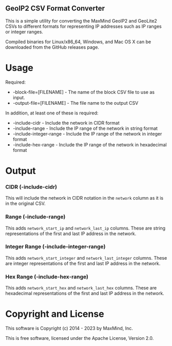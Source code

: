 GeoIP2 CSV Format Converter
---------------------------

This is a simple utility for converting the MaxMind GeoIP2 and GeoLite2 CSVs
to different formats for representing IP addresses such as IP ranges or
integer ranges.

Compiled binaries for Linux/x86_64, Windows, and Mac OS X can be downloaded
from the GitHub releases page.

Usage
=====


Required:

* -block-file=[FILENAME] - The name of the block CSV file to use as input.
* -output-file=[FILENAME] - The file name to the output CSV

In addition, at least one of these is required:

* -include-cidr - Include the network in CIDR format
* -include-range - Include the IP range of the network in string format
* -include-integer-range - Include the IP range of the network in integer format
* -include-hex-range - Include the IP range of the network in hexadecimal format

Output
======

### CIDR (-include-cidr)

This will include the network in CIDR notation in the `network` column as it
is in the original CSV.

### Range (-include-range)

This adds `network_start_ip` and `network_last_ip` columns. These
are string representations of the first and last IP address in the network.

### Integer Range (-include-integer-range)

This adds `network_start_integer` and `network_last_integer` columns. These
are integer representations of the first and last IP address in the network.

### Hex Range (-include-hex-range)

This adds `network_start_hex` and `network_last_hex` columns. These
are hexadecimal representations of the first and last IP address in the network.

Copyright and License
=====================

This software is Copyright (c) 2014 - 2023 by MaxMind, Inc.

This is free software, licensed under the Apache License, Version 2.0.
